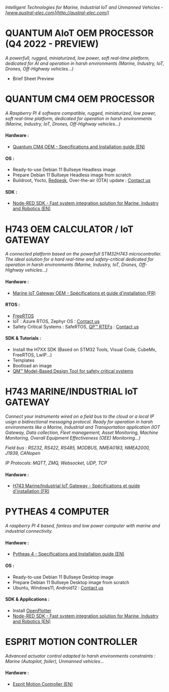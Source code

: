 *Intelligent Technologies for Marine, Industrial IoT and Unmanned Vehicles - [www.austral-elec.com](http://austral-elec.com/)*

# QUANTUM AIoT OEM PROCESSOR (Q4 2022 - PREVIEW)
*A powerfull, rugged, miniaturized, low power, soft real-time platform, dedicated for AI and operation in harsh environments (Marine, Industry, IoT, Drones, Off-Highway vehicles...)*
* Brief Sheet Preview

# QUANTUM CM4 OEM PROCESSOR
*A Raspberry PI 4 software compatible, rugged, miniaturized, low power, soft real-time platform, dedicated for operation in harsh environments (Marine, Industry, IoT, Drones, Off-Highway vehicles...)*
#### Hardware :
 * [Quantum CM4 OEM - Specifications and Installation guide (EN)](https://github.com/austral-electronics/wiki/blob/main/Quantum_CM4_OEM_02_Brief.pdf)
#### OS :
 * Ready-to-use Debian 11 Bullseye Headless image
 * Prepare Debian 11 Bullseye Headless image from scratch
 * Buildroot, Yocto, [Redpesk](https://redpesk.bzh/welcome/home), Over-the-air (OTA) update : [Contact us](http://austral-eng.com/contact/)
#### SDK :
 * [Node-RED SDK - Fast system integration solution for Marine, Industry and Robotics (EN)](https://github.com/austral-electronics/wiki/wiki/Quantum-SDK)


# H743 OEM CALCULATOR / IoT GATEWAY
*A connected platform based on the powerfull STM32H743 microcontroller. The ideal solution for a hard real-time and safety-critical dedicated for operation in harsh environments (Marine, Industry, IoT, Drones, Off-Highway vehicles...)*
#### Hardware :
* [Marine IoT Gateway OEM - Spécifications et guide d'installation (FR)](https://github.com/austral-electronics/wiki/blob/main/Marine%20IOT%20Gateway_03.pdf)
#### RTOS :
* [FreeRTOS](https://www.freertos.org/)
* IoT : Azure RTOS, Zephyr OS : [Contact us](http://austral-eng.com/contact/)
* Safety Critical Systems : SafeRTOS, [QP™ RTEFs](https://www.state-machine.com/products/qp) : [Contact us](http://austral-eng.com/contact/)
#### SDK & Tutorials :
* Install the H7XX SDK (Based on STM32 Tools, Visual Code, CubeMx, FreeRTOS, LwIP...)
* Templates
* Bootload an image
* [QM™ Model-Based Design Tool for safety critical systems](https://www.state-machine.com/products/qm)

# H743 MARINE/INDUSTRIAL IoT GATEWAY
*Connect your instruments wired on a field bus to the cloud or a local IP usign a bidirectional messaging protocol. Ready for operation in harsh environments like a Marine, Industrial and Transportation application (IOT Gateway, Data collection, Fleet management, Asset Monitoring, Machine Monitoring, Overall Equipment Effectiveness (OEE) Monitoring...)*

*Field bus : RS232, RS422, RS485, MODBUS, NMEA0183, NMEA2000, J1939, CANopen*

*IP Protocols: MQTT, ZMQ, Websocket, UDP, TCP*

#### Hardware :
* [H743 Marine/Industrial IoT Gateway - Spécifications et guide d'installation (FR)](https://github.com/austral-electronics/wiki/blob/main/Marine%20IOT%20Gateway_03.pdf)

# PYTHEAS 4 COMPUTER
*A raspberry PI 4 based, fanless and low power computer with marine and industrial connectivity.*
#### Hardware :
* [Pytheas 4 - Specifications and Installation guide (EN)](https://github.com/austral-electronics/wiki/blob/main/QuantumLiteInstalGuideV12.pdf)
#### OS :
* Ready-to-use Debian 11 Bullseye Desktop image
* Prepare Debian 11 Bullseye Desktop image from scratch
* Ubuntu, Windows11, Android12 : [Contact us](http://austral-eng.com/contact/)
#### SDK & Applications :
* Install [OpenPlotter](https://openplotter.readthedocs.io/en/latest/getting_started/downloading.html)
* [Node-RED SDK - Fast system integration solution for Marine, Industry and Robotics (EN)](https://github.com/austral-electronics/wiki/wiki/Quantum-SDK)

# ESPRIT MOTION CONTROLLER
*Advanced actuator control adapted to harsh environments constraints : Marine (Autopilot, foiler), Unmanned vehicles...*
#### Hardware :
* [Esprit Motion Controller (EN)](https://github.com/austral-electronics/wiki/blob/main/EspritInstalGuideV14.pdf)

